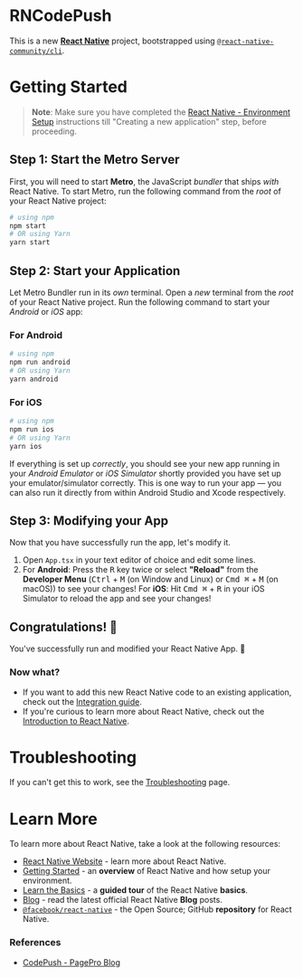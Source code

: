 # RNCodePush

This is a new [**React Native**](https://reactnative.dev) project, bootstrapped using [`@react-native-community/cli`](https://github.com/react-native-community/cli).
# Getting Started
>**Note**: Make sure you have completed the [React Native - Environment Setup](https://reactnative.dev/docs/environment-setup) instructions till "Creating a new application" step, before proceeding.
## Step 1: Start the Metro Server
First, you will need to start **Metro**, the JavaScript _bundler_ that ships _with_ React Native.
To start Metro, run the following command from the _root_ of your React Native project:
```bash
# using npm
npm start
# OR using Yarn
yarn start
```
## Step 2: Start your Application
Let Metro Bundler run in its _own_ terminal. Open a _new_ terminal from the _root_ of your React Native project. Run the following command to start your _Android_ or _iOS_ app:
### For Android
```bash
# using npm
npm run android
# OR using Yarn
yarn android
```
### For iOS
```bash
# using npm
npm run ios
# OR using Yarn
yarn ios
```
If everything is set up _correctly_, you should see your new app running in your _Android Emulator_ or _iOS Simulator_ shortly provided you have set up your emulator/simulator correctly.
This is one way to run your app — you can also run it directly from within Android Studio and Xcode respectively.
## Step 3: Modifying your App
Now that you have successfully run the app, let's modify it.
1. Open `App.tsx` in your text editor of choice and edit some lines.
2. For **Android**: Press the <kbd>R</kbd> key twice or select **"Reload"** from the **Developer Menu** (<kbd>Ctrl</kbd> + <kbd>M</kbd> (on Window and Linux) or <kbd>Cmd ⌘</kbd> + <kbd>M</kbd> (on macOS)) to see your changes!
   For **iOS**: Hit <kbd>Cmd ⌘</kbd> + <kbd>R</kbd> in your iOS Simulator to reload the app and see your changes!
## Congratulations! :tada:
You've successfully run and modified your React Native App. :partying_face:
### Now what?
- If you want to add this new React Native code to an existing application, check out the [Integration guide](https://reactnative.dev/docs/integration-with-existing-apps).
- If you're curious to learn more about React Native, check out the [Introduction to React Native](https://reactnative.dev/docs/getting-started).
# Troubleshooting
If you can't get this to work, see the [Troubleshooting](https://reactnative.dev/docs/troubleshooting) page.
# Learn More
To learn more about React Native, take a look at the following resources:
- [React Native Website](https://reactnative.dev) - learn more about React Native.
- [Getting Started](https://reactnative.dev/docs/environment-setup) - an **overview** of React Native and how setup your environment.
- [Learn the Basics](https://reactnative.dev/docs/getting-started) - a **guided tour** of the React Native **basics**.
- [Blog](https://reactnative.dev/blog) - read the latest official React Native **Blog** posts.
- [`@facebook/react-native`](https://github.com/facebook/react-native) - the Open Source; GitHub **repository** for React Native.

### References

- [CodePush - PagePro Blog](https://pagepro.co/blog/react-native-over-the-air-updates/)

